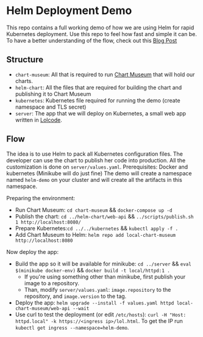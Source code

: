 # Helm Deployment Demo
This repo contains a full working demo of how we are using Helm for rapid Kubernetes deployment.
Use this repo to feel how fast and simple it can be.
To have a better understanding of the flow, check out this [Blog Post]()

## Structure
* `chart-museum`: All that is required to run [Chart Museum](https://github.com/kubernetes-helm/chartmuseum) that will hold our charts.
* `helm-chart`: All the files that are required for building the chart and publishing it to Chart Museum
* `kubernetes`: Kubernetes file required for running the demo (create namespace and TLS secret)
* `server`: The app that we will deploy on Kubernetes, a small web app written in [Lolcode](https://http://lolcode.org/).

## Flow
The idea is to use Helm to pack all Kubernetes configuration files.
The developer can use the chart to publish her code into production.
All the customization is done on `server/values.yaml`.
Prerequisites: Docker and kubernetes (Minikube will do just fine)
The demo will create a namespace named `helm-demo` on your cluster and will create all the artifacts in this namespace.

Preparing the environment:
* Run Chart Museum: `cd chart-museum` && `docker-compose up -d`
* Publish the chart: `cd ../helm-chart/web-api` && `../scripts/publish.sh 1 http://localhost:8080/`
* Prepare Kubernetes:`cd ../../kubernetes` && `kubectl apply -f .`
* Add Chart Museum to Helm: `helm repo add local-chart-museum http://localhost:8080`

Now deploy the app:
* Build the app so it will be available for minikube: `cd ../server` && `eval $(minikube docker-env)` && `docker build -t local/httpd:1 .`
  * If you're using something other than minikube, first publish your image to a repository.
  * Than, modify `server/values.yaml`: `image.repository` to the repository, and `image.version` to the tag.
* Deploy the app: `helm upgrade --install -f values.yaml httpd local-chart-museum/web-api --wait`
* Use curl to test the deployment (or edit `/etc/hosts`): `curl -H "Host: httpd.local" -k https://<ingress ip>/lol.html`. To get the IP run `kubectl get ingress --namespace=helm-demo`.
